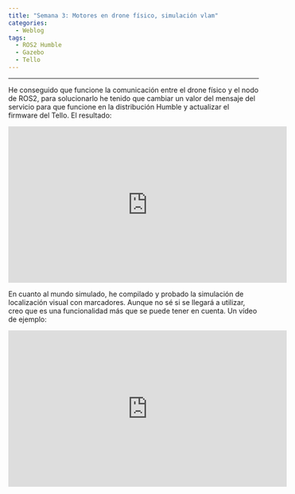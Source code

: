 ```yaml
---
title: "Semana 3: Motores en drone físico, simulación vlam"
categories:
  - Weblog
tags:
  - ROS2 Humble
  - Gazebo
  - Tello
---
```

 
---

He conseguido que funcione la comunicación entre el drone físico y el nodo de ROS2, para solucionarlo he tenido que cambiar un valor del mensaje del servicio para que funcione en la distribución Humble y actualizar el firmware del Tello. El resultado:

<p align="center">
<iframe width="560" height="315" src="https://www.youtube.com/embed/akUmKsejgiU" title="YouTube video player" frameborder="0" allow="accelerometer; autoplay; clipboard-write; encrypted-media; gyroscope; picture-in-picture" allowfullscreen></iframe>
</p>  

En cuanto al mundo simulado, he compilado y probado la simulación de localización visual con marcadores. Aunque no sé si se llegará a utilizar, creo que es una funcionalidad más que se puede tener en cuenta. Un vídeo de ejemplo:

<p align="center">
<iframe width="560" height="315" src="https://www.youtube.com/embed/L41uM-SEO-s" title="YouTube video player" frameborder="0" allow="accelerometer; autoplay; clipboard-write; encrypted-media; gyroscope; picture-in-picture" allowfullscreen></iframe>
</p>  
